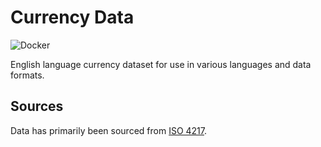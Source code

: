 # Currency Data

![Docker](https://github.com/gibbs/currency-data/actions/workflows/build.yml/badge.svg)

English language currency dataset for use in various languages and data formats.

## Sources

Data has primarily been sourced from 
[ISO 4217](https://www.iso.org/iso-4217-currency-codes.html).
